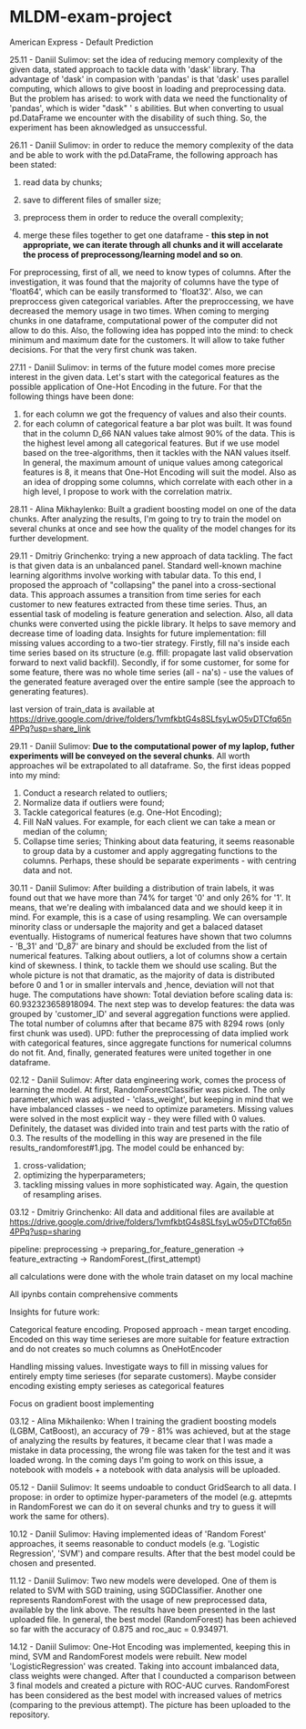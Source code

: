# MLDM-exam-project
American Express - Default Prediction


25.11 - Daniil Sulimov: set the idea of reducing memory complexity of the given data, stated approach to tackle data with 'dask' library. Tha advantage of 'dask' in compasion with 'pandas' is that 'dask' uses parallel computing, which allows to give boost in loading and preprocessing data. 
But the problem has arised: to work with data we need the functionality of 'pandas', which is wider "dask" ' s abilities. But when converting to usual pd.DataFrame we encounter with the disability of such thing. So, the experiment has been aknowledged as unsuccessful.

26.11 - Daniil Sulimov: in order to reduce the memory complexity of the data and be able to work with the pd.DataFrame, the following approach has been stated:

1) read data by chunks;

2) save to different files of smaller size;

3) preprocess them in order to reduce the overall complexity;

4) merge these files together to get one dataframe - **this step in not appropriate, we can iterate through all chunks and it will accelarate the process of preprocessong/learning model and so on**.

For preprocessing, first of all, we need to know types of columns. After the investigation, it was found that the majority of columns have the type of 'float64', which can be easily transformed to 'float32'. Also, we can preproccess given categorical variables.
After the preproccessing, we have decreased the memory usage in two times. When coming to merging chunks in one dataframe, computational power of the computer did not allow to do this.
Also, the following idea has popped into the mind: to check minimum and maximum date for the customers. It will allow to take futher decisions. For that the very first chunk was taken.

27.11 - Daniil Sulimov: in terms of the future model comes more precise interest in the given data. Let's start with the categorical features as the possible application of One-Hot Encoding in the future. For that the following things have been done:
1) for each column we got the frequency of values and also their counts. 
2) for each column of categorical feature a bar plot was built.
It was found that in the column D_66 NAN values take almost 90% of the data. This is the highest level among all categorical features. But if we use model based on the tree-algorithms, then it tackles with the NAN values itself. In general, the maximum amount of unique values among categorical features is 8, it means that One-Hot Encoding will suit the model.
Also as an idea of dropping some columns, which correlate with each other in a high level, I propose to work with the correlation matrix.

28.11 - Alina Mikhaylenko: Built a gradient boosting model on one of the data chunks. After analyzing the results, I'm going to try to train the model on several chunks at once and see how the quality of the model changes for its further development.

29.11 - Dmitriy Grinchenko: trying a new approach of data tackling. The fact is that given data is an unbalanced panel. Standard well-known machine learning algorithms involve working with tabular data. To this end, I proposed the approach of "collapsing" the panel into a cross-sectional data. This approach assumes a transition from time series for each customer to new features extracted from these time series. Thus, an essential task of modeling is feature generation and selection. 
Also, all data chunks were converted using the pickle library. It helps to save memory and decrease time of loading data.
Insights for future implementation: fill missing values according to a two-tier strategy. Firstly, fill na's inside each time series based on its structure (e.g. ffill: propagate last valid observation forward to next valid backfil). Secondly, if for some customer, for some for some feature, there was no whole time series (all - na's) - use the values of the generated feature averaged over the entire sample (see the approach to generating features).

last version of train_data is available at https://drive.google.com/drive/folders/1vmfkbtG4s8SLfsyLwO5vDTCfq65n4PPq?usp=share_link

29.11 - Daniil Sulimov: **Due to the computational power of my laplop, futher experiments will be conveyed on the several chunks**. All worth approaches wil be extrapolated to all dataframe. So, the first ideas popped into my mind: 
1. Conduct a research related to outliers;
2. Normalize data if outliers were found;
3. Tackle categorical features (e.g. One-Hot Encoding);
4. Fill NaN values. For example, for each client we can take a mean or median of the column;
5. Collapse time series;
Thinking about data featuring, it seems reasonable to group data by a customer and apply aggregating functions to the columns. Perhaps, these should be separate experiments - with centring data and not.

30.11 - Daniil Sulimov: After building a distribution of train labels, it was found out that we have more than 74% for target '0' and only 26% for '1'. It means, that we're dealing with imbalanced data and we should keep it in mind. For example, this is a case of using resampling. We can oversample minority class or undersaple the majority and get a balaced dataset eventually. 
Histograms of numerical features have shown that two columns - 'B_31' and 'D_87' are binary and should be excluded from the list of numerical features. Talking about outliers, a lot of columns show a certain kind of skewness. I think, to tackle them we should use scaling. But the whole picture is not that dramatic, as the majority of data is distributed before 0 and 1 or in smaller intervals and ,hence, deviation will not that huge. The computations have shown: Total deviation before scaling data is: 60.932323658918094. The next step was to develop features: the data was grouped by 'customer_ID' and several aggregation functions were applied. The total number of columns after that became 875 with 8294 rows (only first chunk was used). 
UPD: futher the preprocessing of data implied work with categorical features, since aggregate functions for numerical columns do not fit. And, finally, generated features were united together in one dataframe.

02.12 - Daniil Sulimov: After data engineering work, comes the process of learning the model. At first, RandomForestClassifier was picked. The only parameter,which was adjusted - 'class_weight', but keeping in mind that we have imbalanced classes - we need to optimize parameters. Missing values were solved in the most explicit way - they were filled with 0 values. Definitely, the dataset was divided into train and test parts with the ratio of 0.3. The results of the modelling in this way are presened in the file results_randomforest#1.jpg. The model could be enhanced by: 
1) cross-validation;
2) optimizing the hyperparameters;
3) tackling missing values in more sophisticated way.
Again, the question of resampling arises.

03.12 - Dmitriy Grinchenko:
All data and additional files are available at https://drive.google.com/drive/folders/1vmfkbtG4s8SLfsyLwO5vDTCfq65n4PPq?usp=sharing

pipeline: preprocessing -> preparing_for_feature_generation -> feature_extracting -> RandomForest_(first_attempt)

all calculations were done with the whole train dataset on my local machine

All ipynbs contain comprehensive comments

Insights for future work:

Categorical feature encoding. Proposed approach - mean target encoding. Encoded on this way time serieses are more suitable for feature extraction and do not creates so much columns as OneHotEncoder

Handling missing values. Investigate ways to fill in missing values for entirely empty time serieses (for separate customers). Maybe consider encoding existing empty serieses as categorical features

Focus on gradient boost implementing

03.12 - Alina Mikhailenko: When I training the gradient boosting models (LGBM, CatBoost), an accuracy of 79 - 81% was achieved, but at the stage of analyzing the results by features, it became clear that I was made a mistake in data processing, the wrong file was taken for the test and it was loaded wrong. In the coming days I'm going to work on this issue, a notebook with models + a notebook with data analysis will be uploaded.

05.12 - Daniil Sulimov: It seems undoable to conduct GridSearch to all data. I propose: in order to optimize hyper-parameters of the model (e.g. attepmts in RandomForest we can do it on several chunks and try to guess it will work the same for others).

10.12 - Daniil Sulimov: Having implemented ideas of 'Random Forest' approaches, it seems reasonable to conduct models (e.g. 'Logistic Regression', 'SVM') and compare results. After that the best model could be chosen and presented.

11.12 - Daniil Sulimov: Two new models were developed. One of them is related to SVM with SGD training, using SGDClassifier. Another one represents RandomForest with the usage of new preprocessed data, available by the link above. The results have been presented in the last uploaded file. In general, the best model (RandomForest) has been achieved so far with the accuracy of 0.875 and roc_auc = 0.934971.

14.12 - Daniil Sulimov: One-Hot Encoding was implemented, keeping this in mind, SVM and RandomForest models were rebuilt. New model 'LogisticRegression' was created. Taking into account imbalanced data, class weights were changed. After that I counducted a comparison between 3 final models and created a picture with ROC-AUC curves. 
RandomForest has been considered as the best model with increased values of metrics (comparing to the previous attempt). The picture has been uploaded to the repository.

